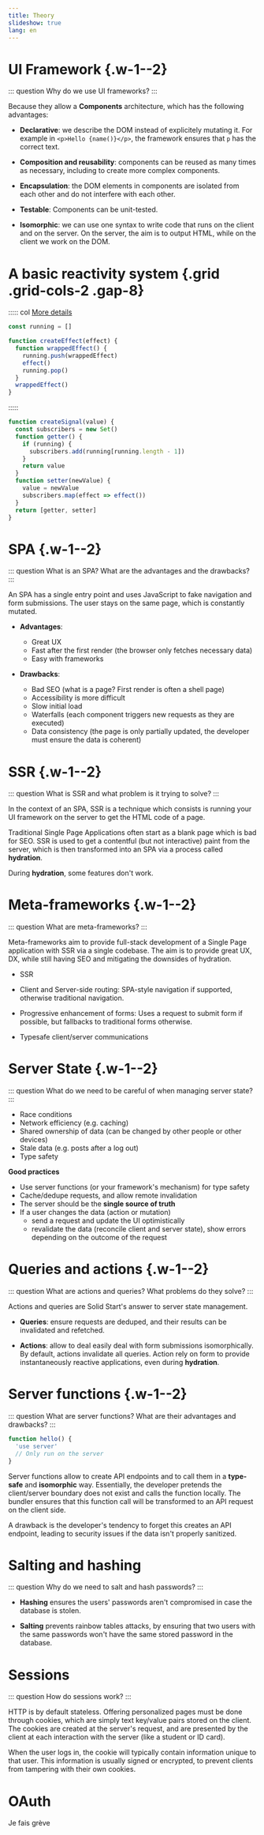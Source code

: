 ```yaml
---
title: Theory
slideshow: true
lang: en
---
```


# UI Framework {.w-1--2}

::: question
Why do we use UI frameworks?
:::

Because they allow a **Components** architecture,
which has the following advantages:

- **Declarative**:
  we describe the DOM instead of explicitely mutating it.
  For example in `<p>Hello {name()}</p>`,
  the framework ensures that `p` has the correct text.

- **Composition and reusability**:
  components can be reused as many times as necessary,
  including to create more complex components.

- **Encapsulation**:
  the DOM elements in components are isolated from each other
  and do not interfere with each other.

- **Testable**:
  Components can be unit-tested.

- **Isomorphic**:
  we can use one syntax to write code that runs on the client and on the server.
  On the server, the aim is to output HTML,
  while on the client we work on the DOM.

# A basic reactivity system {.grid .grid-cols-2 .gap-8}

::::: col
[More details](/AW4L/slides/01-reactivity#/19)

```typescript
const running = []

function createEffect(effect) {
  function wrappedEffect() {
    running.push(wrappedEffect)
    effect()
    running.pop()
  }
  wrappedEffect()
}
```
:::::

```typescript
function createSignal(value) {
  const subscribers = new Set()
  function getter() {
    if (running) {
      subscribers.add(running[running.length - 1])
    }
    return value
  }
  function setter(newValue) {
    value = newValue
    subscribers.map(effect => effect())
  }
  return [getter, setter]
}
```

# SPA {.w-1--2}

::: question
What is an SPA? What are the advantages and the drawbacks?
:::

An SPA has a single entry point and uses JavaScript
to fake navigation and form submissions.
The user stays on the same page,
which is constantly mutated.

- **Advantages**:

  - Great UX
  - Fast after the first render
    (the browser only fetches necessary data)
  - Easy with frameworks

- **Drawbacks**:

  - Bad SEO (what is a page? First render is often a shell page)
  - Accessibility is more difficult
  - Slow initial load
  - Waterfalls (each component triggers new requests as they are executed)
  - Data consistency (the page is only partially updated,
  the developer must ensure the data is coherent)

# SSR {.w-1--2}

::: question
What is SSR and what problem is it trying to solve?
:::

In the context of an SPA,
SSR is a technique which consists is
running your UI framework on the server
to get the HTML code of a page.

Traditional Single Page Applications often start as a blank page
which is bad for SEO.
SSR is used to get a contentful (but not interactive) paint from the server,
which is then transformed into an SPA via a process called **hydration**.

During **hydration**, some features don't work.

# Meta-frameworks {.w-1--2}

::: question
What are meta-frameworks?
:::

Meta-frameworks aim to provide full-stack development of a Single Page application with SSR via a single codebase.
The aim is to provide great UX, DX, while still having SEO and mitigating the downsides of hydration.

- SSR

- Client and Server-side routing:
  SPA-style navigation if supported, otherwise traditional navigation.

- Progressive enhancement of forms:
  Uses a request to submit form if possible,
  but fallbacks to traditional forms otherwise.

- Typesafe client/server communications

# Server State {.w-1--2}

::: question
What do we need to be careful of when managing server state?
:::

- Race conditions
- Network efficiency (e.g. caching)
- Shared ownership of data (can be changed by other people or other devices)
- Stale data (e.g. posts after a log out)
- Type safety

**Good practices**

- Use server functions (or your framework's mechanism) for type safety
- Cache/dedupe requests, and allow remote invalidation
- The server should be the **single source of truth**
- If a user changes the data (action or mutation)
  - send a request and update the UI optimistically
  - revalidate the data (reconcile client and server state),
    show errors depending on the outcome of the request

# Queries and actions {.w-1--2}

::: question
What are actions and queries?
What problems do they solve?
:::

Actions and queries are Solid Start's answer to server state management.

- **Queries**:
  ensure requests are deduped,
  and their results can be invalidated and refetched.

- **Actions**:
  allow to deal easily deal with form submissions isomorphically.
  By default, actions invalidate all queries.
  Action rely on form to provide instantaneously reactive applications,
  even during **hydration**.

# Server functions {.w-1--2}

::: question
What are server functions?
What are their advantages and drawbacks?
:::

```ts
function hello() {
  'use server'
  // Only run on the server
}
```

Server functions allow to create API endpoints
and to call them in a **type-safe** and **isomorphic** way.
Essentially, the developer pretends the client/server boundary does not exist
and calls the function locally.
The bundler ensures that this function call will be transformed to an API request
on the client side.

A drawback is the developer's tendency to forget this creates an API endpoint,
leading to security issues if the data isn't properly sanitized.

# Salting and hashing

::: question
Why do we need to salt and hash passwords?
:::

- **Hashing** ensures the users' passwords aren't compromised
  in case the database is stolen.

- **Salting** prevents rainbow tables attacks,
  by ensuring that two users with the same passwords
  won't have the same stored password in the database.

# Sessions

::: question
How do sessions work?
:::

HTTP is by default stateless.
Offering personalized pages must be done through cookies,
which are simply text key/value pairs stored on the client.
The cookies are created at the server's request,
and are presented by the client at each interaction with the server (like a student or ID card).

When the user logs in,
the cookie will typically contain information unique to that user.
This information is usually signed or encrypted,
to prevent clients from tampering with their own cookies.

# OAuth

Je fais grève